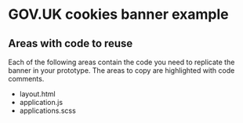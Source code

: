 # GOV.UK cookies banner example

## Areas with code to reuse

Each of the following areas contain the code you need to replicate the banner in your prototype. The areas to copy are highlighted with code comments.

- layout.html
- application.js
- applications.scss

